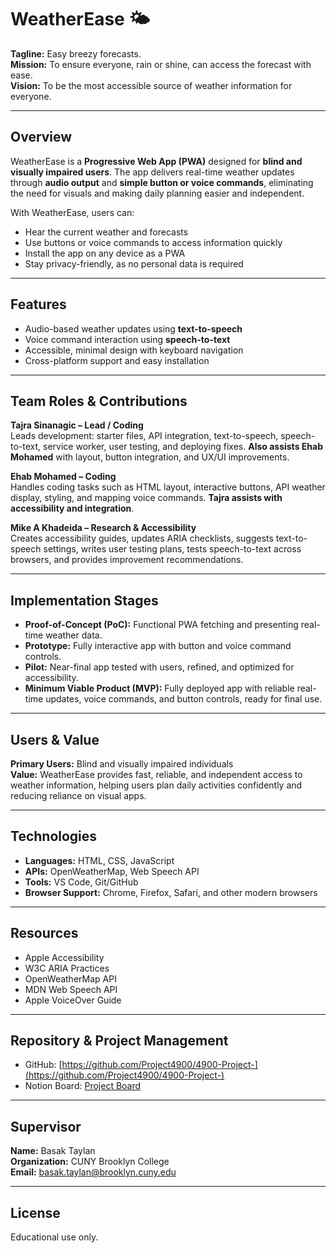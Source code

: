 # WeatherEase 🌤️

**Tagline:** Easy breezy forecasts.  
**Mission:** To ensure everyone, rain or shine, can access the forecast with ease.  
**Vision:** To be the most accessible source of weather information for everyone.

---

## Overview
WeatherEase is a **Progressive Web App (PWA)** designed for **blind and visually impaired users**. The app delivers real-time weather updates through **audio output** and **simple button or voice commands**, eliminating the need for visuals and making daily planning easier and independent.

With WeatherEase, users can:  
- Hear the current weather and forecasts  
- Use buttons or voice commands to access information quickly  
- Install the app on any device as a PWA  
- Stay privacy-friendly, as no personal data is required  

---

## Features
- Audio-based weather updates using **text-to-speech**  
- Voice command interaction using **speech-to-text**  
- Accessible, minimal design with keyboard navigation  
- Cross-platform support and easy installation  

---

## Team Roles & Contributions
**Tajra Sinanagic – Lead / Coding**  
Leads development: starter files, API integration, text-to-speech, speech-to-text, service worker, user testing, and deploying fixes. **Also assists Ehab Mohamed** with layout, button integration, and UX/UI improvements.

**Ehab Mohamed – Coding**  
Handles coding tasks such as HTML layout, interactive buttons, API weather display, styling, and mapping voice commands. **Tajra assists with accessibility and integration**.

**Mike A Khadeida – Research & Accessibility**  
Creates accessibility guides, updates ARIA checklists, suggests text-to-speech settings, writes user testing plans, tests speech-to-text across browsers, and provides improvement recommendations.

---

## Implementation Stages
- **Proof-of-Concept (PoC):** Functional PWA fetching and presenting real-time weather data.  
- **Prototype:** Fully interactive app with button and voice command controls.  
- **Pilot:** Near-final app tested with users, refined, and optimized for accessibility.  
- **Minimum Viable Product (MVP):** Fully deployed app with reliable real-time updates, voice commands, and button controls, ready for final use.

---

## Users & Value
**Primary Users:** Blind and visually impaired individuals  
**Value:** WeatherEase provides fast, reliable, and independent access to weather information, helping users plan daily activities confidently and reducing reliance on visual apps.

---

## Technologies
- **Languages:** HTML, CSS, JavaScript  
- **APIs:** OpenWeatherMap, Web Speech API  
- **Tools:** VS Code, Git/GitHub  
- **Browser Support:** Chrome, Firefox, Safari, and other modern browsers  

---

## Resources
- Apple Accessibility  
- W3C ARIA Practices  
- OpenWeatherMap API  
- MDN Web Speech API  
- Apple VoiceOver Guide  

---

## Repository & Project Management
- GitHub: [https://github.com/Project4900/4900-Project-](https://github.com/Project4900/4900-Project-)  
- Notion Board: [Project Board](https://www.notion.so/25cb58389fac80239d0fd7ad34139deb?v=25cb58389fac8147b574000cce9b430b&source=copy_link)  

---

## Supervisor
**Name:** Basak Taylan  
**Organization:** CUNY Brooklyn College  
**Email:** basak.taylan@brooklyn.cuny.edu  

---

## License
Educational use only.
